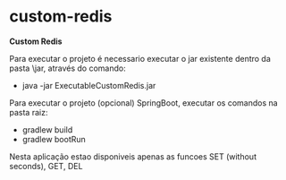 # custom-redis
**Custom Redis**

Para executar o projeto é necessario executar o jar existente dentro da pasta \jar, através do comando:

* java -jar ExecutableCustomRedis.jar

Para executar o projeto (opcional) SpringBoot, executar os comandos na pasta raiz:

* gradlew build
* gradlew bootRun

Nesta aplicação estao disponiveis apenas as funcoes SET (without seconds), GET, DEL
